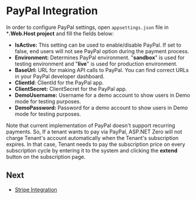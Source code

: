 # PayPal Integration

In order to configure PayPal settings, open `appsettings.json` file in ***.Web.Host project** and fill the fields below:

- **IsActive:** This setting can be used to enable/disable PayPal. If set to false, end users will not see PayPal option during the payment process.
- **Environment:** Determines PayPal environment. "**sandbox**" is used for testing environment and "**live**" is used for production environment.
- **BaseUrl:** URL for making API calls to PayPal. You can find correct URLs in your PayPal developer dashboard. 
- **ClientId**: ClientId for the PayPal app.
- **ClientSecret:** ClientSecret for the PayPal app.
- **DemoUsername:** Username for a demo account to show users in Demo mode for testing purposes.
- **DemoPassword:** Password for a demo account to show users in Demo mode for testing purposes.

Note that current implementation of PayPal doesn't support recurring payments. So, If a tenant wants to pay via PayPal, ASP.NET Zero will not charge Tenant's account automatically when the Tenant's subscription expires. In that case, Tenant needs to pay the subscription price on every subscription cycle by entering it to the system and clicking the **extend** button on the subscription page. 

## Next

- [Stripe Integration](Features-Angular-Subscription-Stripe-Integration)

